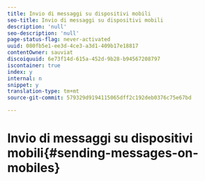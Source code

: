 ```yaml
---
title: Invio di messaggi su dispositivi mobili
seo-title: Invio di messaggi su dispositivi mobili
description: 'null'
seo-description: 'null'
page-status-flag: never-activated
uuid: 080fb5e1-ee3d-4ce3-a3d1-409b17e18817
contentOwner: sauviat
discoiquuid: 6e73f14d-615a-452d-9b28-b94567208797
iscontainer: true
index: y
internal: n
snippet: y
translation-type: tm+mt
source-git-commit: 579329d9194115065dff2c192deb0376c75e67bd

---
```



# Invio di messaggi su dispositivi mobili{#sending-messages-on-mobiles}

